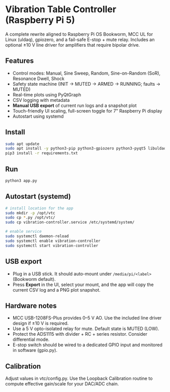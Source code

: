 # Vibration Table Controller (Raspberry Pi 5)

A complete rewrite aligned to Raspberry Pi OS Bookworm, MCC UL for Linux (uldaq), gpiozero, and a fail-safe E-stop + mute relay.
Includes an optional ±10 V line driver for amplifiers that require bipolar drive.

## Features
- Control modes: Manual, Sine Sweep, Random, Sine-on-Random (SoR), Resonance Dwell, Shock
- Safety state machine (INIT → MUTED → ARMED → RUNNING; faults → MUTED)
- Real-time plots using PyQtGraph
- CSV logging with metadata
- **Manual USB export** of current run logs and a snapshot plot
- Touch-friendly UI scaling, full-screen toggle for 7" Raspberry Pi display
- Autostart using systemd

## Install
```bash
sudo apt update
sudo apt install -y python3-pip python3-gpiozero python3-pyqt5 libuldaq
pip3 install -r requirements.txt
```

## Run
```bash
python3 app.py
```

## Autostart (systemd)
```bash
# install location for the app
sudo mkdir -p /opt/vtc
sudo cp *.py /opt/vtc/
sudo cp vibration-controller.service /etc/systemd/system/

# enable service
sudo systemctl daemon-reload
sudo systemctl enable vibration-controller
sudo systemctl start vibration-controller
```

## USB export
- Plug in a USB stick. It should auto-mount under `/media/pi/<label>` (Bookworm default). 
- Press **Export** in the UI, select your mount, and the app will copy the current CSV log and a PNG plot snapshot.

## Hardware notes
- MCC USB-1208FS-Plus provides 0–5 V AO. Use the included line driver design if ±10 V is required.
- Use a 5 V opto-isolated relay for mute. Default state is MUTED (LOW).
- Protect the ADS1115 with divider + RC + series resistor. Consider differential mode.
- E-stop switch should be wired to a dedicated GPIO input and monitored in software (gpio.py).

## Calibration
Adjust values in vtc/config.py.
Use the Loopback Calibration routine to compute effective gain/scale for your DAC/ADC chain.
